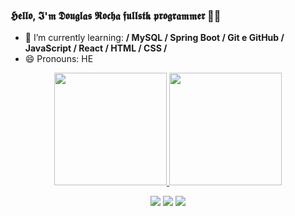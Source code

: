 ### 𝕳𝖊𝖑𝖑𝖔, 𝕴'𝖒 𝕯𝖔𝖚𝖌𝖑𝖆𝖘 𝕽𝖔𝖈𝖍𝖆 𝖋𝖚𝖑𝖑𝖘𝖙𝖐 𝖕𝖗𝖔𝖌𝖗𝖆𝖒𝖒𝖊𝖗  👾👾



- 🌱 I’m currently learning: **/ MySQL / Spring Boot / Git e GitHub / JavaScript / React / HTML / CSS /**
- 😄 Pronouns: HE


<div align="center">
  <a href="https://github.com/rafaballerini">
  <img height="180em" src="https://github-readme-stats.vercel.app/api?username=dogzeira&show_icons=true&theme=dark&include_all_commits=true&count_private=true"/>
  <img height="180em" src="https://github-readme-stats.vercel.app/api/top-langs/?username=dogzeira&layout=compact&langs_count=7&theme=dark"/>


    
  <a href="https://instagram.com/_dogzeiraa_" target="_blank"><img src="https://img.shields.io/badge/-Instagram-%23E4405F?style=for-the-badge&logo=instagram&logoColor=white" target="_blank"></a>
 <a href = "https://mail.google.com/mail/u/0/?hl=pt-BR#inbox"><img src="https://img.shields.io/badge/-Gmail-%23333?style=for-the-badge&logo=gmail&logoColor=white" target="_blank"></a>
  <a href="https://www.linkedin.com/in/doug-rocha/" target="_blank"><img src="https://img.shields.io/badge/-LinkedIn-%230077B5?style=for-the-badge&logo=linkedin&logoColor=white" target="_blank"></a> 
